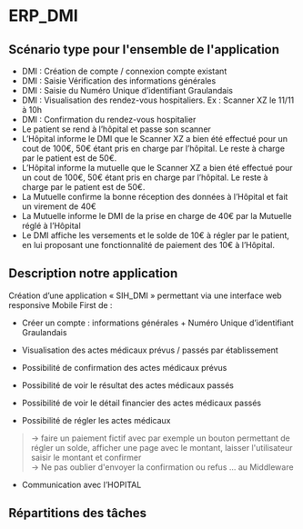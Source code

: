 # ERP_DMI

## Scénario type pour l'ensemble de l'application
- DMI : Création de compte / connexion compte existant
- DMI : Saisie Vérification des informations générales
- DMI : Saisie du Numéro Unique d’identifiant Graulandais
- DMI : Visualisation des rendez-vous hospitaliers. Ex : Scanner XZ le 11/11 à 10h
- DMI : Confirmation du rendez-vous hospitalier
- Le patient se rend à l’hôpital et passe son scanner
- L’Hôpital informe le DMI que le Scanner XZ a bien été effectué pour un cout de 100€, 50€ étant pris en charge par
l’hôpital. Le reste à charge par le patient est de 50€.
- L’Hôpital informe la mutuelle que le Scanner XZ a bien été effectué pour un cout de 100€, 50€ étant pris en charge par l’hôpital. Le reste à charge par le patient est de 50€.
- La Mutuelle confirme la bonne réception des données à l’Hôpital et fait un virement de 40€
- La Mutuelle informe le DMI de la prise en charge de 40€ par la Mutuelle réglé à l’Hôpital
- Le DMI affiche les versements et le solde de 10€ à régler par le patient, en lui proposant une fonctionnalité de paiement des 10€ à l’Hôpital.

## Description notre application

Création d’une application « SIH_DMI » permettant via une interface web responsive Mobile First de :
- Créer un compte : informations générales + Numéro Unique d’identifiant Graulandais
- Visualisation des actes médicaux prévus / passés par établissement
- Possibilité de confirmation des actes médicaux prévus
- Possibilité de voir le résultat des actes médicaux passés
- Possibilité de voir le détail financier des actes médicaux passés

- Possibilité de régler les actes médicaux
> -> faire un paiement fictif avec par exemple un bouton permettant de régler un solde, afficher une page avec le montant, laisser l'utilisateur saisir le montant et confirmer  
-> Ne pas oublier d'envoyer la confirmation ou refus ... au Middleware

- Communication avec l’HOPITAL


## Répartitions des tâches

